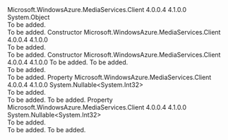 <Type Name="FilterTrackBitrateRange" FullName="Microsoft.WindowsAzure.MediaServices.Client.FilterTrackBitrateRange">
  <TypeSignature Language="C#" Value="public class FilterTrackBitrateRange" />
  <TypeSignature Language="ILAsm" Value=".class public auto ansi beforefieldinit FilterTrackBitrateRange extends System.Object" />
  <TypeSignature Language="DocId" Value="T:Microsoft.WindowsAzure.MediaServices.Client.FilterTrackBitrateRange" />
  <TypeSignature Language="VB.NET" Value="Public Class FilterTrackBitrateRange" />
  <TypeSignature Language="F#" Value="type FilterTrackBitrateRange = class" />
  <AssemblyInfo>
    <AssemblyName>Microsoft.WindowsAzure.MediaServices.Client</AssemblyName>
    <AssemblyVersion>4.0.0.4</AssemblyVersion>
    <AssemblyVersion>4.1.0.0</AssemblyVersion>
  </AssemblyInfo>
  <Base>
    <BaseTypeName>System.Object</BaseTypeName>
  </Base>
  <Interfaces />
  <Docs>
    <summary>To be added.</summary>
    <remarks>To be added.</remarks>
  </Docs>
  <Members>
    <Member MemberName=".ctor">
      <MemberSignature Language="C#" Value="public FilterTrackBitrateRange ();" />
      <MemberSignature Language="ILAsm" Value=".method public hidebysig specialname rtspecialname instance void .ctor() cil managed" />
      <MemberSignature Language="DocId" Value="M:Microsoft.WindowsAzure.MediaServices.Client.FilterTrackBitrateRange.#ctor" />
      <MemberSignature Language="VB.NET" Value="Public Sub New ()" />
      <MemberType>Constructor</MemberType>
      <AssemblyInfo>
        <AssemblyName>Microsoft.WindowsAzure.MediaServices.Client</AssemblyName>
        <AssemblyVersion>4.0.0.4</AssemblyVersion>
        <AssemblyVersion>4.1.0.0</AssemblyVersion>
      </AssemblyInfo>
      <Parameters />
      <Docs>
        <summary>To be added.</summary>
        <remarks>To be added.</remarks>
      </Docs>
    </Member>
    <Member MemberName=".ctor">
      <MemberSignature Language="C#" Value="public FilterTrackBitrateRange (Nullable&lt;int&gt; lowBound, Nullable&lt;int&gt; highBound);" />
      <MemberSignature Language="ILAsm" Value=".method public hidebysig specialname rtspecialname instance void .ctor(valuetype System.Nullable`1&lt;int32&gt; lowBound, valuetype System.Nullable`1&lt;int32&gt; highBound) cil managed" />
      <MemberSignature Language="DocId" Value="M:Microsoft.WindowsAzure.MediaServices.Client.FilterTrackBitrateRange.#ctor(System.Nullable{System.Int32},System.Nullable{System.Int32})" />
      <MemberSignature Language="VB.NET" Value="Public Sub New (lowBound As Nullable(Of Integer), highBound As Nullable(Of Integer))" />
      <MemberSignature Language="F#" Value="new Microsoft.WindowsAzure.MediaServices.Client.FilterTrackBitrateRange : Nullable&lt;int&gt; * Nullable&lt;int&gt; -&gt; Microsoft.WindowsAzure.MediaServices.Client.FilterTrackBitrateRange" Usage="new Microsoft.WindowsAzure.MediaServices.Client.FilterTrackBitrateRange (lowBound, highBound)" />
      <MemberType>Constructor</MemberType>
      <AssemblyInfo>
        <AssemblyName>Microsoft.WindowsAzure.MediaServices.Client</AssemblyName>
        <AssemblyVersion>4.0.0.4</AssemblyVersion>
        <AssemblyVersion>4.1.0.0</AssemblyVersion>
      </AssemblyInfo>
      <Parameters>
        <Parameter Name="lowBound" Type="System.Nullable&lt;System.Int32&gt;" />
        <Parameter Name="highBound" Type="System.Nullable&lt;System.Int32&gt;" />
      </Parameters>
      <Docs>
        <param name="lowBound">To be added.</param>
        <param name="highBound">To be added.</param>
        <summary>To be added.</summary>
        <remarks>To be added.</remarks>
      </Docs>
    </Member>
    <Member MemberName="HighBound">
      <MemberSignature Language="C#" Value="public Nullable&lt;int&gt; HighBound { get; set; }" />
      <MemberSignature Language="ILAsm" Value=".property instance valuetype System.Nullable`1&lt;int32&gt; HighBound" />
      <MemberSignature Language="DocId" Value="P:Microsoft.WindowsAzure.MediaServices.Client.FilterTrackBitrateRange.HighBound" />
      <MemberSignature Language="VB.NET" Value="Public Property HighBound As Nullable(Of Integer)" />
      <MemberSignature Language="F#" Value="member this.HighBound : Nullable&lt;int&gt; with get, set" Usage="Microsoft.WindowsAzure.MediaServices.Client.FilterTrackBitrateRange.HighBound" />
      <MemberType>Property</MemberType>
      <AssemblyInfo>
        <AssemblyName>Microsoft.WindowsAzure.MediaServices.Client</AssemblyName>
        <AssemblyVersion>4.0.0.4</AssemblyVersion>
        <AssemblyVersion>4.1.0.0</AssemblyVersion>
      </AssemblyInfo>
      <ReturnValue>
        <ReturnType>System.Nullable&lt;System.Int32&gt;</ReturnType>
      </ReturnValue>
      <Docs>
        <summary>To be added.</summary>
        <value>To be added.</value>
        <remarks>To be added.</remarks>
      </Docs>
    </Member>
    <Member MemberName="LowBound">
      <MemberSignature Language="C#" Value="public Nullable&lt;int&gt; LowBound { get; set; }" />
      <MemberSignature Language="ILAsm" Value=".property instance valuetype System.Nullable`1&lt;int32&gt; LowBound" />
      <MemberSignature Language="DocId" Value="P:Microsoft.WindowsAzure.MediaServices.Client.FilterTrackBitrateRange.LowBound" />
      <MemberSignature Language="VB.NET" Value="Public Property LowBound As Nullable(Of Integer)" />
      <MemberSignature Language="F#" Value="member this.LowBound : Nullable&lt;int&gt; with get, set" Usage="Microsoft.WindowsAzure.MediaServices.Client.FilterTrackBitrateRange.LowBound" />
      <MemberType>Property</MemberType>
      <AssemblyInfo>
        <AssemblyName>Microsoft.WindowsAzure.MediaServices.Client</AssemblyName>
        <AssemblyVersion>4.0.0.4</AssemblyVersion>
        <AssemblyVersion>4.1.0.0</AssemblyVersion>
      </AssemblyInfo>
      <ReturnValue>
        <ReturnType>System.Nullable&lt;System.Int32&gt;</ReturnType>
      </ReturnValue>
      <Docs>
        <summary>To be added.</summary>
        <value>To be added.</value>
        <remarks>To be added.</remarks>
      </Docs>
    </Member>
  </Members>
</Type>